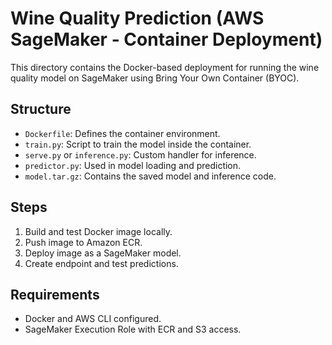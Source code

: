 # Wine Quality Prediction (AWS SageMaker - Container Deployment)

This directory contains the Docker-based deployment for running the wine quality model on SageMaker using Bring Your Own Container (BYOC).

## Structure

- `Dockerfile`: Defines the container environment.
- `train.py`: Script to train the model inside the container.
- `serve.py` or `inference.py`: Custom handler for inference.
- `predictor.py`: Used in model loading and prediction.
- `model.tar.gz`: Contains the saved model and inference code.

## Steps

1. Build and test Docker image locally.
2. Push image to Amazon ECR.
3. Deploy image as a SageMaker model.
4. Create endpoint and test predictions.

## Requirements

- Docker and AWS CLI configured.
- SageMaker Execution Role with ECR and S3 access.